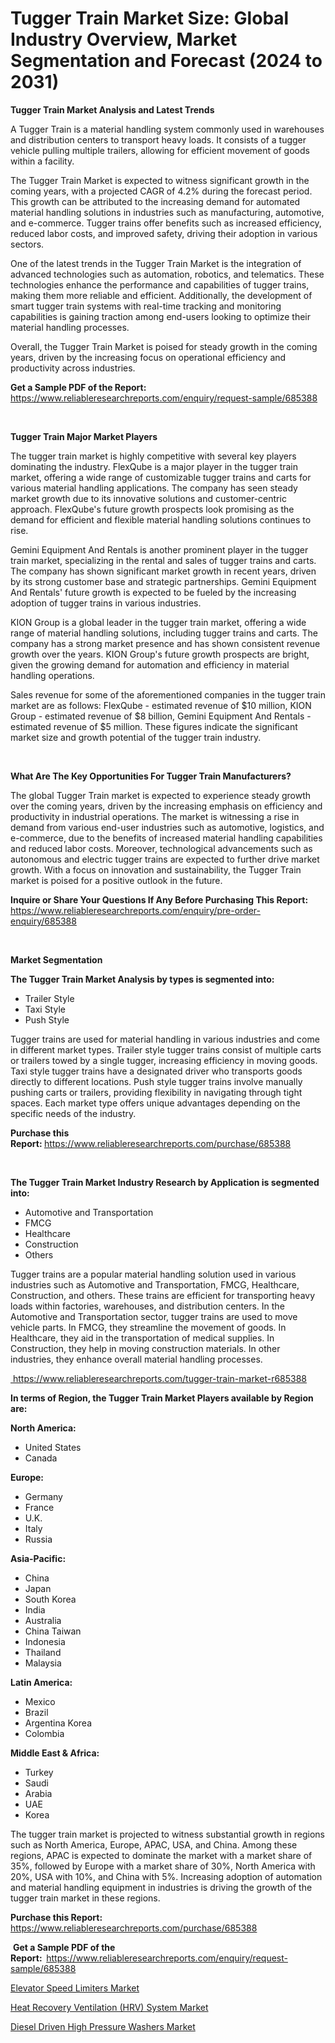 <p><h1>Tugger Train Market Size: Global Industry Overview, Market Segmentation and Forecast (2024 to 2031)</h1></p><p><strong>Tugger Train Market Analysis and Latest Trends</strong></p>
<p><p>A Tugger Train is a material handling system commonly used in warehouses and distribution centers to transport heavy loads. It consists of a tugger vehicle pulling multiple trailers, allowing for efficient movement of goods within a facility.</p><p>The Tugger Train Market is expected to witness significant growth in the coming years, with a projected CAGR of 4.2% during the forecast period. This growth can be attributed to the increasing demand for automated material handling solutions in industries such as manufacturing, automotive, and e-commerce. Tugger trains offer benefits such as increased efficiency, reduced labor costs, and improved safety, driving their adoption in various sectors.</p><p>One of the latest trends in the Tugger Train Market is the integration of advanced technologies such as automation, robotics, and telematics. These technologies enhance the performance and capabilities of tugger trains, making them more reliable and efficient. Additionally, the development of smart tugger train systems with real-time tracking and monitoring capabilities is gaining traction among end-users looking to optimize their material handling processes.</p><p>Overall, the Tugger Train Market is poised for steady growth in the coming years, driven by the increasing focus on operational efficiency and productivity across industries.</p></p>
<p><strong>Get a Sample PDF of the Report:&nbsp;</strong> <a href="https://www.reliableresearchreports.com/enquiry/request-sample/685388">https://www.reliableresearchreports.com/enquiry/request-sample/685388</a></p>
<p>&nbsp;</p>
<p><strong>Tugger Train Major Market Players</strong></p>
<p><p>The tugger train market is highly competitive with several key players dominating the industry. FlexQube is a major player in the tugger train market, offering a wide range of customizable tugger trains and carts for various material handling applications. The company has seen steady market growth due to its innovative solutions and customer-centric approach. FlexQube's future growth prospects look promising as the demand for efficient and flexible material handling solutions continues to rise.</p><p>Gemini Equipment And Rentals is another prominent player in the tugger train market, specializing in the rental and sales of tugger trains and carts. The company has shown significant market growth in recent years, driven by its strong customer base and strategic partnerships. Gemini Equipment And Rentals' future growth is expected to be fueled by the increasing adoption of tugger trains in various industries.</p><p>KION Group is a global leader in the tugger train market, offering a wide range of material handling solutions, including tugger trains and carts. The company has a strong market presence and has shown consistent revenue growth over the years. KION Group's future growth prospects are bright, given the growing demand for automation and efficiency in material handling operations.</p><p>Sales revenue for some of the aforementioned companies in the tugger train market are as follows: FlexQube - estimated revenue of $10 million, KION Group - estimated revenue of $8 billion, Gemini Equipment And Rentals - estimated revenue of $5 million. These figures indicate the significant market size and growth potential of the tugger train industry.</p></p>
<p>&nbsp;</p>
<p><strong>What Are The Key Opportunities For Tugger Train Manufacturers?</strong></p>
<p><p>The global Tugger Train market is expected to experience steady growth over the coming years, driven by the increasing emphasis on efficiency and productivity in industrial operations. The market is witnessing a rise in demand from various end-user industries such as automotive, logistics, and e-commerce, due to the benefits of increased material handling capabilities and reduced labor costs. Moreover, technological advancements such as autonomous and electric tugger trains are expected to further drive market growth. With a focus on innovation and sustainability, the Tugger Train market is poised for a positive outlook in the future.</p></p>
<p><strong>Inquire or Share Your Questions If Any Before Purchasing This Report:</strong> <a href="https://www.reliableresearchreports.com/enquiry/pre-order-enquiry/685388">https://www.reliableresearchreports.com/enquiry/pre-order-enquiry/685388</a></p>
<p>&nbsp;</p>
<p><strong>Market Segmentation</strong></p>
<p><strong>The Tugger Train Market Analysis by types is segmented into:</strong></p>
<p><ul><li>Trailer Style</li><li>Taxi Style</li><li>Push Style</li></ul></p>
<p><p>Tugger trains are used for material handling in various industries and come in different market types. Trailer style tugger trains consist of multiple carts or trailers towed by a single tugger, increasing efficiency in moving goods. Taxi style tugger trains have a designated driver who transports goods directly to different locations. Push style tugger trains involve manually pushing carts or trailers, providing flexibility in navigating through tight spaces. Each market type offers unique advantages depending on the specific needs of the industry.</p></p>
<p><strong>Purchase this Report:&nbsp;</strong><a href="https://www.reliableresearchreports.com/purchase/685388">https://www.reliableresearchreports.com/purchase/685388</a></p>
<p>&nbsp;</p>
<p><strong>The Tugger Train Market Industry Research by Application is segmented into:</strong></p>
<p><ul><li>Automotive and Transportation</li><li>FMCG</li><li>Healthcare</li><li>Construction</li><li>Others</li></ul></p>
<p><p>Tugger trains are a popular material handling solution used in various industries such as Automotive and Transportation, FMCG, Healthcare, Construction, and others. These trains are efficient for transporting heavy loads within factories, warehouses, and distribution centers. In the Automotive and Transportation sector, tugger trains are used to move vehicle parts. In FMCG, they streamline the movement of goods. In Healthcare, they aid in the transportation of medical supplies. In Construction, they help in moving construction materials. In other industries, they enhance overall material handling processes.</p></p>
<p><a href="https://www.reliableresearchreports.com/tugger-train-market-r685388">&nbsp;https://www.reliableresearchreports.com/tugger-train-market-r685388</a></p>
<p><strong>In terms of Region, the Tugger Train Market Players available by Region are:</strong></p>
<p>
    <p> <strong> North America: </strong>
        <ul>
            <li>United States</li>
            <li>Canada</li>
        </ul>
        </p> 
    <p> <strong> Europe: </strong>
        <ul>
            <li>Germany</li>
            <li>France</li>
            <li>U.K.</li>
            <li>Italy</li>
            <li>Russia</li>
        </ul>
        </p> 
    <p> <strong> Asia-Pacific: </strong>
        <ul>
            <li>China</li>
            <li>Japan</li>
            <li>South Korea</li>
            <li>India</li>
            <li>Australia</li>
            <li>China Taiwan</li>
            <li>Indonesia</li>
            <li>Thailand</li>
            <li>Malaysia</li>
        </ul>
        </p> 
    <p> <strong> Latin America: </strong>
        <ul>
            <li>Mexico</li>
            <li>Brazil</li>
            <li>Argentina Korea</li>
            <li>Colombia</li>
        </ul>
        </p> 
    <p> <strong> Middle East & Africa: </strong>
        <ul>
            <li>Turkey</li>
            <li>Saudi</li>
            <li>Arabia</li>
            <li>UAE</li>
            <li>Korea</li>
        </ul>
    </p>
    </p>
<p><p>The tugger train market is projected to witness substantial growth in regions such as North America, Europe, APAC, USA, and China. Among these regions, APAC is expected to dominate the market with a market share of 35%, followed by Europe with a market share of 30%, North America with 20%, USA with 10%, and China with 5%. Increasing adoption of automation and material handling equipment in industries is driving the growth of the tugger train market in these regions.</p></p>
<p><strong>Purchase this Report: </strong><a href="https://www.reliableresearchreports.com/purchase/685388">https://www.reliableresearchreports.com/purchase/685388</a></p>
<p>&nbsp;<strong>Get a Sample PDF of the Report:&nbsp;&nbsp;</strong><a href="https://www.reliableresearchreports.com/enquiry/request-sample/685388">https://www.reliableresearchreports.com/enquiry/request-sample/685388</a></p>
<p><strong></strong></p>
<p><p><a href="https://www.linkedin.com/pulse/elevator-speed-limiters-market-competitive-analysis-trends-forecast-wh5pc?trackingId=%2B4s3mnthNRUVGxh5LHHkig%3D%3D">Elevator Speed Limiters Market</a></p><p><a href="https://www.linkedin.com/pulse/heat-recovery-ventilation-hrv-system-market-exploring-share-c8eve">Heat Recovery Ventilation (HRV) System Market</a></p><p><a href="https://www.linkedin.com/pulse/diesel-driven-high-pressure-washers-market-comprehensive-p1tpc?trackingId=CaKhz85ffCFIWvaoN6GwGQ%3D%3D">Diesel Driven High Pressure Washers Market</a></p></p>